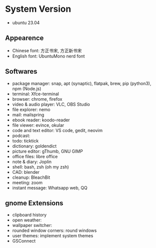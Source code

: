 # System Version

- ubuntu 23.04

## Appearence

- Chinese font: 方正书宋, 方正新书宋
- English font: UbuntuMono nerd font

## Softwares

- package manager: snap, apt (synaptic), flatpak, brew, pip (python3), npm (Node.js)
- terminal: Xfce-terminal
- browser: chrome, firefox
- video & audio player: VLC, OBS Studio
- file explorer: nemo
- mail: mailspring
- ebook reader: koodo-reader
- file viewer: evince, okular
- code and text editor: VS code, gedit, neovim
- podcast: 
- todo: ticktick
- dictionary: goldendict
- picture editor: gThumb, GNU GIMP
- office files: libre office
- note & diary: Joplin
- shell: bash, zsh (oh my zsh)
- CAD: blender
- cleanup: BleachBit
- meeting: zoom
- instant message: Whatsapp web, QQ

## gnome Extensions

- clipboard history
- open weather:
- wallpaper switcher:
- rounded window corners: round windows
- user themes: implement system themes
- GSConnect
